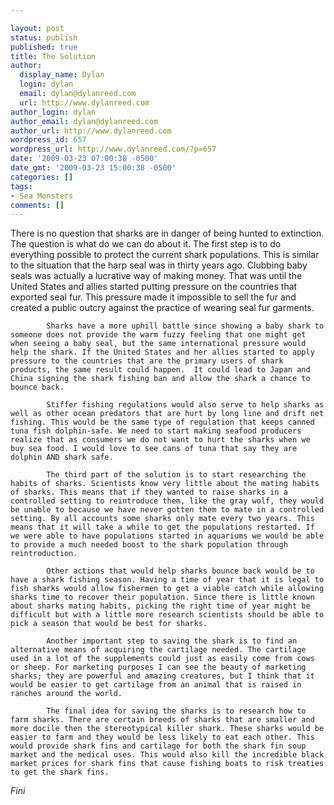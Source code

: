 ```yaml
---

layout: post
status: publish
published: true
title: The Solution
author:
  display_name: Dylan
  login: dylan
  email: dylan@dylanreed.com
  url: http://www.dylanreed.com
author_login: dylan
author_email: dylan@dylanreed.com
author_url: http://www.dylanreed.com
wordpress_id: 657
wordpress_url: http://www.dylanreed.com/?p=657
date: '2009-03-23 07:00:38 -0500'
date_gmt: '2009-03-23 15:00:38 -0500'
categories: []
tags:
- Sea Monsters
comments: []
---
```


There is no question that sharks are in danger of being hunted to extinction. The question is what do we can do about it. The first step is to do everything possible to protect the current shark populations. This is similar to the situation that the harp seal was in thirty years ago. Clubbing baby seals was actually a lucrative way of making money. That was until the United States and allies started putting pressure on the countries that exported seal fur. This pressure made it impossible to sell the fur and created a public outcry against the practice of wearing seal fur garments.

            Sharks have a more uphill battle since showing a baby shark to someone does not provide the warm fuzzy feeling that one might get when seeing a baby seal, but the same international pressure would help the shark. If the United States and her allies started to apply pressure to the countries that are the primary users of shark products, the same result could happen.  It could lead to Japan and China signing the shark fishing ban and allow the shark a chance to bounce back.

            Stiffer fishing regulations would also serve to help sharks as well as other ocean predators that are hurt by long line and drift net fishing. This would be the same type of regulation that keeps canned tuna fish dolphin-safe. We need to start making seafood producers realize that as consumers we do not want to hurt the sharks when we buy sea food. I would love to see cans of tuna that say they are dolphin AND shark safe. 

            The third part of the solution is to start researching the habits of sharks. Scientists know very little about the mating habits of sharks. This means that if they wanted to raise sharks in a controlled setting to reintroduce them, like the gray wolf, they would be unable to because we have never gotten them to mate in a controlled setting. By all accounts some sharks only mate every two years. This means that it will take a while to get the populations restarted. If we were able to have populations started in aquariums we would be able to provide a much needed boost to the shark population through reintroduction.

            Other actions that would help sharks bounce back would be to have a shark fishing season. Having a time of year that it is legal to fish sharks would allow fishermen to get a viable catch while allowing sharks time to recover their population. Since there is little known about sharks mating habits, picking the right time of year might be difficult but with a little more research scientists should be able to pick a season that would be best for sharks.

            Another important step to saving the shark is to find an alternative means of acquiring the cartilage needed. The cartilage used in a lot of the supplements could just as easily come from cows or sheep. For marketing purposes I can see the beauty of marketing sharks; they are powerful and amazing creatures, but I think that it would be easier to get cartilage from an animal that is raised in ranches around the world.

            The final idea for saving the sharks is to research how to farm sharks. There are certain breeds of sharks that are smaller and more docile then the stereotypical killer shark. These sharks would be easier to farm and they would be less likely to eat each other. This would provide shark fins and cartilage for both the shark fin soup market and the medical uses. This would also kill the incredible black market prices for shark fins that cause fishing boats to risk treaties to get the shark fins.

_Fini_
